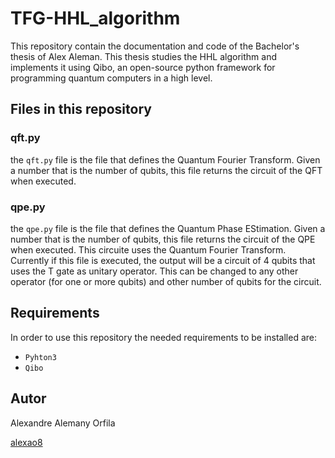 # TFG-HHL_algorithm
This repository contain the documentation and code of the Bachelor's thesis of Alex Aleman. This thesis studies the HHL algorithm and implements it using Qibo, an open-source python framework for programming quantum computers in a high level.

## Files in this repository

### qft.py
the `qft.py` file is the file that defines the Quantum Fourier Transform. Given a number that is the number of qubits, this file returns the circuit of the QFT when executed.


### qpe.py
the `qpe.py` file is the file that defines the Quantum Phase EStimation. Given a number that is the number of qubits, this file returns the circuit of the QPE when executed. This circuite uses the Quantum Fourier Transform. Currently if this file is executed, the output will be a circuit of 4 qubits that uses the T gate as unitary operator. This can be changed to any other operator (for one or more qubits) and other number of qubits for the circuit.

## Requirements
In order to use this repository the needed requirements to be installed are:
- `Pyhton3`
- `Qibo`

## Autor
Alexandre Alemany Orfila

[alexao8](https://github.com/alexao8)
